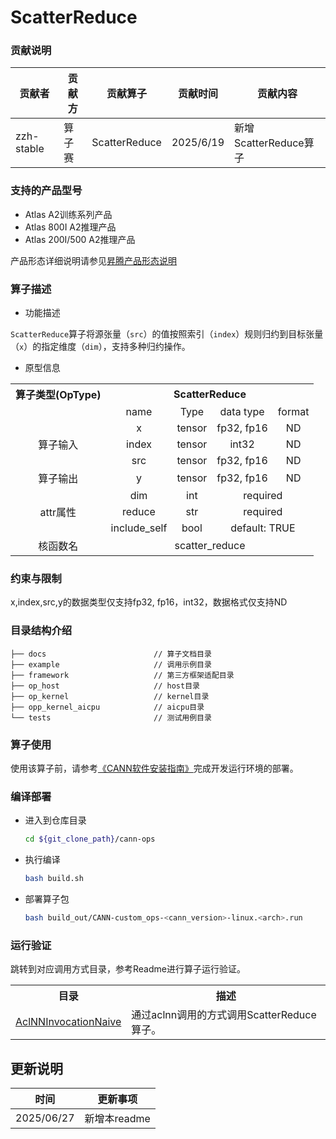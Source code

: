 # ScatterReduce
### 贡献说明
| 贡献者        | 贡献方 | 贡献算子          | 贡献时间      | 贡献内容              |
|------------|-----|---------------|-----------|-------------------|
| zzh-stable | 算子赛 | ScatterReduce | 2025/6/19 | 新增ScatterReduce算子 |

### 支持的产品型号
- Atlas A2训练系列产品
- Atlas 800I A2推理产品
- Atlas 200I/500 A2推理产品

产品形态详细说明请参见[昇腾产品形态说明](http://www.hiascend.com/document/redirect/CannCommunityProductForm)

### 算子描述
- 功能描述

`ScatterReduce`算子将源张量（`src`）的值按照索引（`index`）规则归约到目标张量（`x`）的指定维度（`dim`），支持多种归约操作。

- 原型信息

<table>
<tr><th align="center">算子类型(OpType)</th><th colspan="4" align="center">ScatterReduce</th></tr>  
<tr><td align="center"> </td><td align="center">name</td><td align="center">Type</td><td align="center">data type</td><td align="center">format</td></tr>  
<tr><td rowspan="3" align="center">算子输入</td>
    <td align="center">x</td><td align="center">tensor</td><td align="center">fp32, fp16</td><td align="center">ND</td></tr>  
    <td align="center">index</td><td align="center">tensor</td><td align="center">int32</td><td align="center">ND</td></tr>  
    <td align="center">src</td><td align="center">tensor</td><td align="center">fp32, fp16</td><td align="center">ND</td></tr>  
<tr><td rowspan="1" align="center">算子输出</td>
    <td align="center">y</td><td align="center">tensor</td><td align="center">fp32, fp16</td><td align="center">ND</td></tr>  
<tr><td rowspan="3" align="center">attr属性</td>
    <td align="center">dim</td><td align="center">int</td><td colspan="2" align="center">required</td></tr>
    <td align="center">reduce</td><td align="center">str</td><td colspan="2" align="center">required</td></tr>
    <td align="center">include_self</td><td align="center">bool</td><td colspan="2" align="center">default: TRUE</td></tr>
<tr><td rowspan="1" align="center">核函数名</td><td colspan="4" align="center">scatter_reduce</td></tr>  
</table>

### 约束与限制
x,index,src,y的数据类型仅支持fp32, fp16，int32，数据格式仅支持ND

### 目录结构介绍
```
├── docs                        // 算子文档目录
├── example                     // 调用示例目录
├── framework                   // 第三方框架适配目录
├── op_host                     // host目录
├── op_kernel                   // kernel目录
├── opp_kernel_aicpu            // aicpu目录
└── tests                       // 测试用例目录
```

### 算子使用
使用该算子前，请参考[《CANN软件安装指南》](https://hiascend.com/document/redirect/CannCommunityInstSoftware)完成开发运行环境的部署。

### 编译部署
  - 进入到仓库目录

    ```bash
    cd ${git_clone_path}/cann-ops
    ```

  - 执行编译

    ```bash
    bash build.sh
    ```

  - 部署算子包

    ```bash
    bash build_out/CANN-custom_ops-<cann_version>-linux.<arch>.run
    ```
### 运行验证
跳转到对应调用方式目录，参考Readme进行算子运行验证。
<table>
    <th>目录</th><th>描述</th>
    <tr>
        <td><a href="./examples/AclNNInvocationNaive"> AclNNInvocationNaive</td><td>通过aclnn调用的方式调用ScatterReduce算子。</td>
    </tr>
</table>

## 更新说明
| 时间 | 更新事项 |
|----|------|
| 2025/06/27 | 新增本readme |